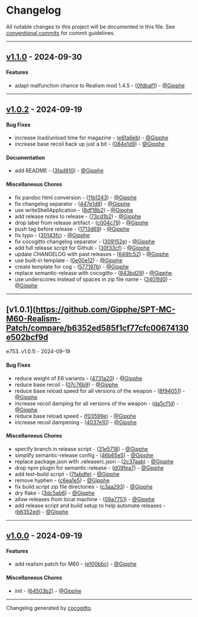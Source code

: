 # Changelog

All notable changes to this project will be documented in this file. See [conventional commits](https://www.conventionalcommits.org/) for commit guidelines.

- - -
## [v1.1.0](https://github.com/Gipphe/SPT-MC-M60-Realism-Patch/compare/fb6c0860338949c48a89e7379fbe5789a12b0e5b..v1.1.0) - 2024-09-30
#### Features
- adapt malfunction chance to Realism mod 1.4.5 - ([0fdbaf1](https://github.com/Gipphe/SPT-MC-M60-Realism-Patch/commit/0fdbaf103ad2b61439c086724d368af37cc75d42)) - [@Gipphe](https://github.com/Gipphe)

- - -

## [v1.0.2](https://github.com/Gipphe/SPT-MC-M60-Realism-Patch/compare/3401fd0743a323323c49553e853094bc505fb76e..v1.0.2) - 2024-09-19
#### Bug Fixes
- increase load/unload time for magazine - ([e6fa6eb](https://github.com/Gipphe/SPT-MC-M60-Realism-Patch/commit/e6fa6eba95c86b6ae22827261ebaaeeaaddc2fc3)) - [@Gipphe](https://github.com/Gipphe)
- increase base recoil back up just a bit - ([084e1d9](https://github.com/Gipphe/SPT-MC-M60-Realism-Patch/commit/084e1d98bad396096d83cb394e103ac8e581d3e3)) - [@Gipphe](https://github.com/Gipphe)
#### Documentation
- add README - ([3fad910](https://github.com/Gipphe/SPT-MC-M60-Realism-Patch/commit/3fad9107487166c06d49d8662f2ae82ceeefaaf4)) - [@Gipphe](https://github.com/Gipphe)
#### Miscellaneous Chores
- fix pandoc html conversion - ([11b1243](https://github.com/Gipphe/SPT-MC-M60-Realism-Patch/commit/11b1243369adfaba2e831285bc0829d4c7fd14c6)) - [@Gipphe](https://github.com/Gipphe)
- fix changelog separator - ([447e1d9](https://github.com/Gipphe/SPT-MC-M60-Realism-Patch/commit/447e1d903bd305169e9f698ea9728dd41dfbfa0c)) - [@Gipphe](https://github.com/Gipphe)
- use writeShellApplication - ([8df18b2](https://github.com/Gipphe/SPT-MC-M60-Realism-Patch/commit/8df18b2cd4f59c4d95ae7c72d2839950d0e4b0b5)) - [@Gipphe](https://github.com/Gipphe)
- add release notes to release - ([73cd1b2](https://github.com/Gipphe/SPT-MC-M60-Realism-Patch/commit/73cd1b238e7f970cbbcd13fc1a78e1f7d073c94d)) - [@Gipphe](https://github.com/Gipphe)
- drop label from release artifact - ([c004c79](https://github.com/Gipphe/SPT-MC-M60-Realism-Patch/commit/c004c79100e8fc9ad4dbb2c46467ff8b0d7c857d)) - [@Gipphe](https://github.com/Gipphe)
- push tag before release - ([1713d69](https://github.com/Gipphe/SPT-MC-M60-Realism-Patch/commit/1713d69d4338d2fa8172e2b66acb786ccd8f1328)) - [@Gipphe](https://github.com/Gipphe)
- fix typo - ([30143fc](https://github.com/Gipphe/SPT-MC-M60-Realism-Patch/commit/30143fc0c76487eb18d5d98afeb98ea9deac54df)) - [@Gipphe](https://github.com/Gipphe)
- fix cocogitto changelog separator - ([309152e](https://github.com/Gipphe/SPT-MC-M60-Realism-Patch/commit/309152e4205c0620c9be7850ab3fb73fc333c8de)) - [@Gipphe](https://github.com/Gipphe)
- add full release script for Github - ([30f33cf](https://github.com/Gipphe/SPT-MC-M60-Realism-Patch/commit/30f33cf8c54012e7fefe8243c347e5372175993e)) - [@Gipphe](https://github.com/Gipphe)
- update CHANGELOG with past releases - ([648fc52](https://github.com/Gipphe/SPT-MC-M60-Realism-Patch/commit/648fc52ed7149ab791583dedf4ad943ad1485dfc)) - [@Gipphe](https://github.com/Gipphe)
- use built-in template - ([0e00e12](https://github.com/Gipphe/SPT-MC-M60-Realism-Patch/commit/0e00e12a89432f1999b8273fb3a837c737794ffb)) - [@Gipphe](https://github.com/Gipphe)
- create template for cog - ([577197b](https://github.com/Gipphe/SPT-MC-M60-Realism-Patch/commit/577197b76d012137531a171632e9e91e49b4d6bf)) - [@Gipphe](https://github.com/Gipphe)
- replace semantic-release with cocogitto - ([843bd29](https://github.com/Gipphe/SPT-MC-M60-Realism-Patch/commit/843bd29c248957efe1de000de35baff1df1b689c)) - [@Gipphe](https://github.com/Gipphe)
- use underscores instead of spaces in zip file name - ([3401fd0](https://github.com/Gipphe/SPT-MC-M60-Realism-Patch/commit/3401fd0743a323323c49553e853094bc505fb76e)) - [@Gipphe](https://github.com/Gipphe)

- - -

## [v1.0.1](https://github.com/Gipphe/SPT-MC-M60-Realism-Patch/compare/b6352ed585f1cf77cfc00674130e502bcf9d

e753..v1.0.1) - 2024-09-19

#### Bug Fixes

- reduce weight of E6 variants - ([4731a20](https://github.com/Gipphe/SPT-MC-M60-Realism-Patch/commit/4731a20ebb4d3fc54f70a3e913df0b6422814380)) - [@Gipphe](https://github.com/Gipphe)
- reduce base recoil - ([07c76b9](https://github.com/Gipphe/SPT-MC-M60-Realism-Patch/commit/07c76b929fcb8ea554b397ccfcbc76f3a5dcd0d3)) - [@Gipphe](https://github.com/Gipphe)
- reduce base reload speed for all versions of the weapon - ([8f94051](https://github.com/Gipphe/SPT-MC-M60-Realism-Patch/commit/8f94051076eb173c4c8971c201a66afa1edf81b2)) - [@Gipphe](https://github.com/Gipphe)
- increase recoil damping for all versions of the weapon - ([da5cf1d](https://github.com/Gipphe/SPT-MC-M60-Realism-Patch/commit/da5cf1dd9435c9acedb2f8dd29bf024dea3dfaee)) - [@Gipphe](https://github.com/Gipphe)
- reduce base reload speed - ([f03599e](https://github.com/Gipphe/SPT-MC-M60-Realism-Patch/commit/f03599eeb1105739a99a47540e8a80e53d4cf914)) - [@Gipphe](https://github.com/Gipphe)
- increase recoil dampening - ([4037e10](https://github.com/Gipphe/SPT-MC-M60-Realism-Patch/commit/4037e10ca5a7c96f7da201f5a5f9fa21ab00477f)) - [@Gipphe](https://github.com/Gipphe)

#### Miscellaneous Chores

- specify branch in release script - ([31e5718](https://github.com/Gipphe/SPT-MC-M60-Realism-Patch/commit/31e5718ca5b60633b347ddd96d9b53b152279862)) - [@Gipphe](https://github.com/Gipphe)
- simplify semantic-release config - ([46b65e5](https://github.com/Gipphe/SPT-MC-M60-Realism-Patch/commit/46b65e5f1c2d115055b3196deea5c420c84f7874)) - [@Gipphe](https://github.com/Gipphe)
- replace package.json with .releaserc.json - ([2c37aab](https://github.com/Gipphe/SPT-MC-M60-Realism-Patch/commit/2c37aab93f9e609fb35278fe9a17e543a4f68174)) - [@Gipphe](https://github.com/Gipphe)
- drop npm plugin for semantic-release - ([d09fea7](https://github.com/Gipphe/SPT-MC-M60-Realism-Patch/commit/d09fea7fe60526c449d318f53e0f180908d8b1c9)) - [@Gipphe](https://github.com/Gipphe)
- add test-build script - ([7fabdfe](https://github.com/Gipphe/SPT-MC-M60-Realism-Patch/commit/7fabdfec0b308dae3cc4014e991bc9feb7a28c07)) - [@Gipphe](https://github.com/Gipphe)
- remove hyphen - ([c6ea1e5](https://github.com/Gipphe/SPT-MC-M60-Realism-Patch/commit/c6ea1e51ec0ca7210df8ee5c10d8a89e80e62e92)) - [@Gipphe](https://github.com/Gipphe)
- fix build script zip file directories - ([c3aa293](https://github.com/Gipphe/SPT-MC-M60-Realism-Patch/commit/c3aa293a0de2c5032a14122ac170a599e22bca18)) - [@Gipphe](https://github.com/Gipphe)
- dry flake - ([3dc5ab6](https://github.com/Gipphe/SPT-MC-M60-Realism-Patch/commit/3dc5ab6926c04561b38174d8c81fe296ce8b8485)) - [@Gipphe](https://github.com/Gipphe)
- allow releases from local machine - ([09a7751](https://github.com/Gipphe/SPT-MC-M60-Realism-Patch/commit/09a7751ec8849559f0fdf8979e7e8b2a9cedc82e)) - [@Gipphe](https://github.com/Gipphe)
- add release script and build setup to help automate releases - ([b6352ed](https://github.com/Gipphe/SPT-MC-M60-Realism-Patch/commit/b6352ed585f1cf77cfc00674130e502bcf9de753)) - [@Gipphe](https://github.com/Gipphe)

- - -
## [v1.0.0](https://github.com/Gipphe/SPT-MC-M60-Realism-Patch/compare/64503b2fac667b1a5931a23b764006b0a961ea63..v1.0.0) - 2024-09-19

#### Features

- add realism patch for M60 - ([ef00bbc](https://github.com/Gipphe/SPT-MC-M60-Realism-Patch/commit/ef00bbc14d05e6df56dc86953587f1d7f5712794)) - [@Gipphe](https://github.com/Gipphe)

#### Miscellaneous Chores

- init - ([64503b2](https://github.com/Gipphe/SPT-MC-M60-Realism-Patch/commit/64503b2fac667b1a5931a23b764006b0a961ea63)) - [@Gipphe](https://github.com/Gipphe)

- - -

Changelog generated by [cocogitto](https://github.com/cocogitto/cocogitto).
